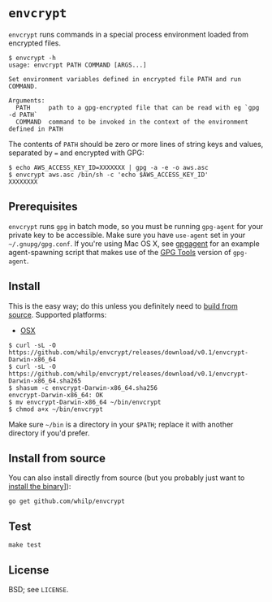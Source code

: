# `envcrypt`

`envcrypt` runs commands in a special process environment loaded from encrypted files.

```
$ envcrypt -h
usage: envcrypt PATH COMMAND [ARGS...]

Set environment variables defined in encrypted file PATH and run COMMAND.

Arguments:
  PATH     path to a gpg-encrypted file that can be read with eg `gpg -d PATH`
  COMMAND  command to be invoked in the context of the environment defined in PATH
```

The contents of `PATH` should be zero or more lines of string keys and values, separated by `=` and encrypted with GPG:

```
$ echo AWS_ACCESS_KEY_ID=XXXXXXX | gpg -a -e -o aws.asc
$ envcrypt aws.asc /bin/sh -c 'echo $AWS_ACCESS_KEY_ID'
XXXXXXXX
```

## Prerequisites

`envcrypt` runs `gpg` in batch mode, so you must be running `gpg-agent` for your private key to be accessible. Make sure you have `use-agent` set in your `~/.gnupg/gpg.conf`. If you're using Mac OS X, see [gpgagent](https://github.com/whilp/dotfiles/blob/master/bin/gpgagent) for an example agent-spawning script that makes use of the [GPG Tools](https://gpgtools.org/) version of `gpg-agent`.

## Install

This is the easy way; do this unless you definitely need to [build from source](#source). Supported platforms:

- [OSX](https://github.com/whilp/envcrypt/releases/download/v0.1/envcrypt-Darwin-x86_64)

```console
$ curl -sL -O https://github.com/whilp/envcrypt/releases/download/v0.1/envcrypt-Darwin-x86_64
$ curl -sL -O https://github.com/whilp/envcrypt/releases/download/v0.1/envcrypt-Darwin-x86_64.sha265
$ shasum -c envcrypt-Darwin-x86_64.sha256
envcrypt-Darwin-x86_64: OK
$ mv envcrypt-Darwin-x86_64 ~/bin/envcrypt
$ chmod a+x ~/bin/envcrypt
```

Make sure `~/bin` is a directory in your `$PATH`; replace it with another directory if you'd prefer.

## Install from source <a id="source" />

You can also install directly from source (but you probably just want to [install the binary](#install)]):

```
go get github.com/whilp/envcrypt
```

## Test

```
make test
```

## License

BSD; see `LICENSE`.
